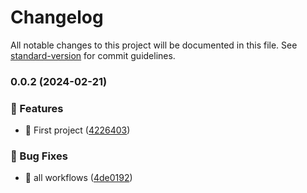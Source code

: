 # Changelog

All notable changes to this project will be documented in this file. See [standard-version](https://github.com/conventional-changelog/standard-version) for commit guidelines.

### 0.0.2 (2024-02-21)


### 🔨 Features

* 🚀  First project ([4226403](https://github.com//brandovidal/architecture-hexagonal-node/commits/42264034572dd772f25882999daacd93b6c44bf3))


### 🐛 Bug Fixes

* 🐛  all workflows ([4de0192](https://github.com//brandovidal/architecture-hexagonal-node/commits/4de01921331e76baf6af9a309baf79e202a40924))
